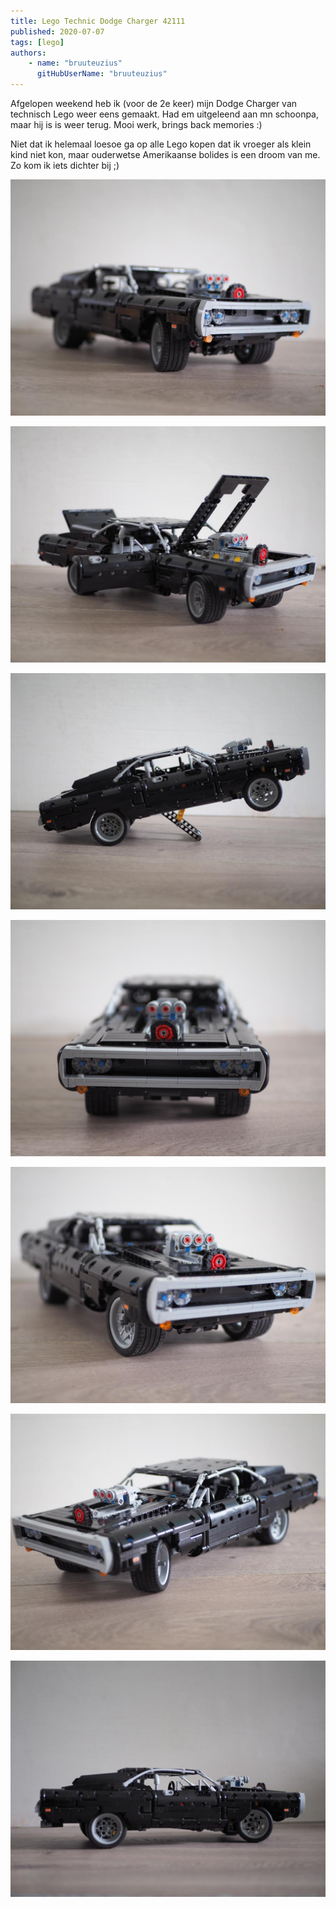 ```yaml
---
title: Lego Technic Dodge Charger 42111
published: 2020-07-07
tags: [lego]
authors: 
    - name: "bruuteuzius"
      gitHubUserName: "bruuteuzius"
---
```


Afgelopen weekend heb ik (voor de 2e keer) mijn Dodge Charger van technisch Lego weer eens gemaakt. Had em uitgeleend aan mn schoonpa, maar hij is is weer terug. Mooi werk, brings back memories :)

Niet dat ik helemaal loesoe ga op alle Lego kopen dat ik vroeger als klein kind niet kon, maar ouderwetse Amerikaanse bolides is een droom van me. Zo kom ik iets dichter bij ;)

![](media/img-20200515-wa0009.jpg)

![](media/img-20200515-wa0008.jpg)

![](media/img-20200515-wa0007.jpg)

![](media/img-20200515-wa0006.jpg)

![](media/img-20200515-wa0005.jpg)

![](media/img-20200515-wa0004.jpg)

![](media/img-20200515-wa0003.jpg)
